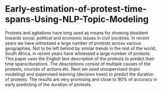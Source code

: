 # Early-estimation-of-protest-time-spans-Using-NLP-Topic-Modeling
Protests and agitations have long used as means for showing dissident towards social, political and economic issues in civil societies. In recent years we have witnessed a large number of protests across various geographies. Not to be left behind by similar trends in the rest of the world, South Africa, in recent years have witnessed a large number of protests. This paper uses the English text description of the protests to predict their time spans/durations. The descriptions consist of multiple causes of the protests, courses of actions etc. Next we used unsupervised (topic modeling) and supervised learning (decision trees) to predict the duration of protests. The results are very promising and close to 90% of accuracy in early predicting of the duration of protests.
